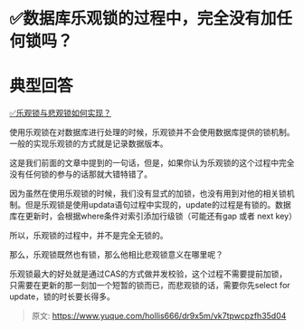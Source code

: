 # ✅数据库乐观锁的过程中，完全没有加任何锁吗？


# 典型回答

[✅乐观锁与悲观锁如何实现？](https://www.yuque.com/hollis666/dr9x5m/ionc18?view=doc_embed)

使用乐观锁在对数据库进行处理的时候，乐观锁并不会使用数据库提供的锁机制。一般的实现乐观锁的方式就是记录数据版本。

这是我们前面的文章中提到的一句话，但是，如果你认为乐观锁的这个过程中完全没有任何锁的参与的话那就大错特错了。

因为虽然在使用乐观锁的时候，我们没有显式的加锁，也没有用到对他的相关锁机制。但是乐观锁是使用updata语句过程中实现的，update的过程是有锁的。数据库在更新时，会根据where条件对索引添加行级锁（可能还有gap 或者 next key）

所以，乐观锁的过程中，并不是完全无锁的。

那么，乐观锁既然也有锁，那么他相比悲观锁意义在哪里呢？

乐观锁最大的好处就是通过CAS的方式做并发校验，这个过程不需要提前加锁，只需要在更新的那一刻加一个短暂的锁而已，而悲观锁的话，需要你先select for update，锁的时长要长得多。


> 原文: <https://www.yuque.com/hollis666/dr9x5m/vk7tpwcpzfh35d04>